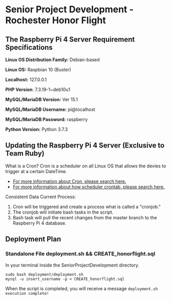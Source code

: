 # Senior Project Development - Rochester Honor Flight
## The Raspberry Pi 4 Server Requirement Specifications

**Linux OS Distribution Family:** Debian-based

**Linux OS:** Raspbian 10 (Buster)

**Localhost:** 127.0.0.1

**PHP Version**: 7.3.19-1~deb10u1

**MySQL/MariaDB Version:** Ver 15.1

**MySQL/MariaDB Username:** pi@localhost

**MySQL/MariaDB Password:** raspberry

**Python Version:** Python 3.7.3

## Updating the Raspberry Pi 4 Server (Exclusive to Team Ruby)
What is a Cron? Cron is a scheduler on all Linux OS that allows the devies to trigger at a certain DateTime. 
- [For more information about Cron, please search here.](https://www.pair.com/support/kb/configuring-cron/) 
- [For more information about how scheduler crontab, please search here.](https://crontab.guru/)

Consistent Data Current Process: 
1. Cron will be triggered and create a process what is called a "cronjob."
2. The cronjob will initiate bash tasks in the script. 
3. Bash task will pull the recent changes from the master branch to the Raspberry Pi 4 database.

## Deployment Plan
### Standalone File deployment.sh && CREATE_honorflight.sql
In your terminal inside the SeniorProjectDevelopment directory. 
```
sudo bash deployment/deployment.sh 
mysql -u insert_username -p < CREATE_honorflight.sql
```

When the script is completed, you will receive a message `deployment.sh execution complete!`